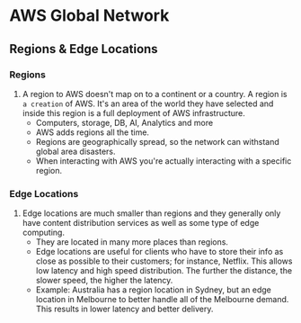 # AWS Global Network

## Regions & Edge Locations
### Regions
1. A region to AWS doesn't map on to a continent or a country.  A region is ```a creation``` of AWS.  It's an area of the world they have selected and inside this region is a full deployment of AWS infrastructure.
    * Computers, storage, DB, AI, Analytics and more
    * AWS adds regions all the time.
    * Regions are geographically spread, so the network can withstand global area disasters.
    * When interacting with AWS you're actually interacting with a specific region.

### Edge Locations
1. Edge locations are much smaller than regions and they generally only have content distribution services as well as some type of edge computing. 
    * They are located in many more places than regions.
    * Edge locations are useful for clients who have to store their info as close as possible to their customers; for instance, Netflix.  This allows low latency and high speed distribution.  The further the distance, the slower speed, the higher the latency.
    * Example: Australia has a region location in Sydney, but an edge location in Melbourne to better handle all of the Melbourne demand. This results in lower latency and better delivery.